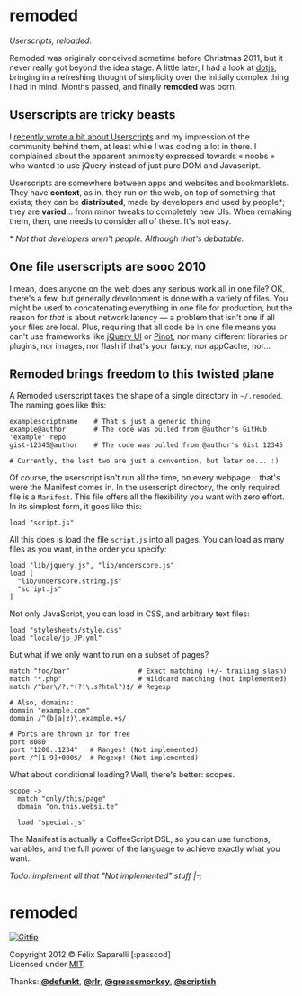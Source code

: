 remoded
=======

_Userscripts, reloaded._


Remoded was originaly conceived sometime before Christmas 2011, but it
never really got beyond the idea stage. A little later, I had a look at
[dotjs][0], bringing in a refreshing thought of simplicity over the initially
complex thing I had in mind. Months passed, and finally **remoded** was born.


## Userscripts are tricky beasts

I [recently wrote a bit about Userscripts][1] and my impression of the
community behind them, at least while I was coding a lot in there. I
complained about the apparent animosity expressed towards &laquo; noobs
&raquo; who wanted to use jQuery instead of just pure DOM and Javascript.

Userscripts are somewhere between apps and websites and bookmarklets.
They have **context**, as in, they run on the web, on top of something
that exists; they can be **distributed**, made by developers and used by
people\*; they are **varied**... from minor tweaks to completely new UIs.
When remaking them, then, one needs to consider all of these. It's not easy.

\* _Not that developers aren't people. Although that's debatable._


## One file userscripts are sooo 2010

I mean, does anyone on the web does any serious work all in one file? OK, there's
a few, but generally development is done with a variety of files. You might be
used to concatenating everything in one file for production, but the reason for
_that_ is about network latency &mdash; a problem that isn't one if all your
files are local. Plus, requiring that all code be in one file means you can't
use frameworks like [jQuery UI][2] or [Pinot][3], nor many different libraries
or plugins, nor images, nor flash if that's your fancy, nor appCache, nor...


## Remoded brings freedom to this twisted plane

A Remoded userscript takes the shape of a single directory in `~/.remoded`. The
naming goes like this:

```
examplescriptname    # That's just a generic thing
example@author       # The code was pulled from @author's GitHub 'example' repo
gist-12345@author    # The code was pulled from @author's Gist 12345

# Currently, the last two are just a convention, but later on... :) 
```


Of course, the userscript isn't run all the time, on every webpage... that's were
the Manifest comes in. In the userscript directory, the only required file is a
`Manifest`. This file offers all the flexibility you want with zero effort. In its
simplest form, it goes like this:

```
load "script.js"
```

All this does is load the file `script.js` into all pages. You can load as many
files as you want, in the order you specify:

```
load "lib/jquery.js", "lib/underscore.js"
load [
  "lib/underscore.string.js"
  "script.js"
]
```

Not only JavaScript, you can load in CSS, and arbitrary text files:

```
load "stylesheets/style.css"
load "locale/jp_JP.yml"
```

But what if we only want to run on a subset of pages?

```
match "foo/bar"                 # Exact matching (+/- trailing slash)
match "*.php"                   # Wildcard matching (Not implemented)
match /^bar\/?.*(?!\.s?html?)$/ # Regexp

# Also, domains:
domain "example.com"
domain /^(b|a|z)\.example.+$/

# Ports are thrown in for free
port 8080
port "1200..1234"   # Ranges! (Not implemented)
port /^[1-9]+000$/  # Regexp! (Not implemented)
```

What about conditional loading? Well, there's better: scopes.

```
scope ->
  match "only/this/page"
  domain "on.this.websi.te"
  
  load "special.js"
```

The Manifest is actually a CoffeeScript DSL, so you can use functions,
variables, and the full power of the language to achieve exactly what
you want.


_Todo: implement all that "Not implemented" stuff |-;_


remoded
=======

[![Gittip](http://stuff.passcod.net/gittip.png)](https://www.gittip.com/passcod/)

Copyright 2012 &copy; Félix Saparelli [:passcod]  
Licensed under [MIT](http://passcod.mit-license.org).

Thanks: **[@defunkt]**, **[@rlr]**, **[@greasemonkey]**, **[@scriptish]**

[0]: http://defunkt.io/dotjs/
[1]: http://checkthis.com/71v0
[2]: http://jqueryui.com/
[3]: https://github.com/ibdknox/pinot

[@defunkt]:      /defunkt
[@rlr]:          /rlr
[@greasemonkey]: /greasemonkey
[@scriptish]:    /scriptish

